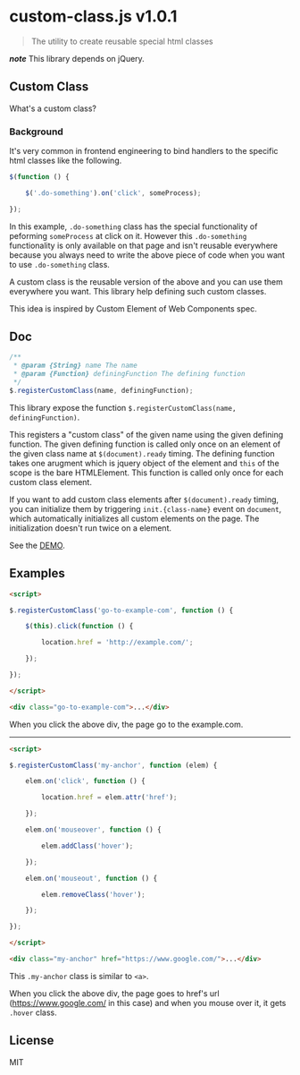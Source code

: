 # custom-class.js v1.0.1

> The utility to create reusable special html classes

***note*** This library depends on jQuery.


## Custom Class

What's a custom class?

### Background

It's very common in frontend engineering to bind handlers to the specific html classes like the following.

```js
$(function () {

    $('.do-something').on('click', someProcess);

});
```

In this example, `.do-something` class has the special functionality of peforming `someProcess` at click on it. However this `.do-something` functionality is only available on that page and isn't reusable everywhere because you always need to write the above piece of code when you want to use `.do-something` class.

A custom class is the reusable version of the above and you can use them everywhere you want. This library help defining such custom classes.

This idea is inspired by Custom Element of Web Components spec.


## Doc

```js
/**
 * @param {String} name The name
 * @param {Function} definingFunction The defining function
 */
$.registerCustomClass(name, definingFunction);
```

This library expose the function `$.registerCustomClass(name, definingFunction)`.

This registers a "custom class" of the given name using the given defining function.
The given defining function is called only once on an element of the given class name at `$(document).ready` timing.
The defining function takes one arugment which is jquery object of the element and `this` of the scope is the bare HTMLElement. This function is called only once for each custom class element.

If you want to add custom class elements after `$(document).ready` timing, you can initialize them by triggering `init.{class-name}` event on `document`, which automatically initializes all custom elements on the page. The initialization doesn't run twice on a element.

See the [DEMO](http://kt3k.github.io/custom-class/test.html).

## Examples

```html
<script>

$.registerCustomClass('go-to-example-com', function () {

    $(this).click(function () {

        location.href = 'http://example.com/';

    });

});

</script>

<div class="go-to-example-com">...</div>
```

When you click the above div, the page go to the example.com.

----

```html
<script>

$.registerCustomClass('my-anchor', function (elem) {

    elem.on('click', function () {

        location.href = elem.attr('href');

    });

    elem.on('mouseover', function () {

        elem.addClass('hover');

    });

    elem.on('mouseout', function () {

        elem.removeClass('hover');

    });

});

</script>

<div class="my-anchor" href="https://www.google.com/">...</div>
```

This `.my-anchor` class is similar to `<a>`.

When you click the above div, the page goes to href's url (https://www.google.com/ in this case) and when you mouse over it, it gets `.hover` class.

## License

MIT
